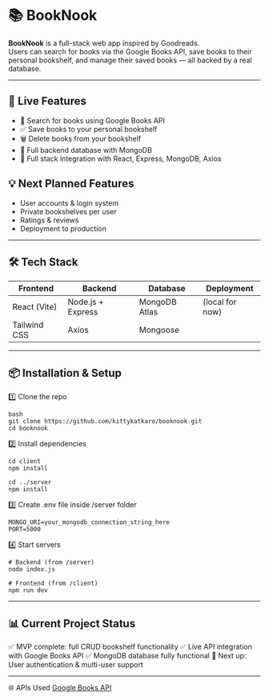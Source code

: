 # 📚 BookNook

**BookNook** is a full-stack web app inspired by Goodreads.  
Users can search for books via the Google Books API, save books to their personal bookshelf, and manage their saved books — all backed by a real database.

---

## 🚀 Live Features

- 🔎 Search for books using Google Books API
- ✅ Save books to your personal bookshelf
- 🗑 Delete books from your bookshelf
- 💾 Full backend database with MongoDB
- 🔗 Full stack integration with React, Express, MongoDB, Axios

## 💡 Next Planned Features
- User accounts & login system
- Private bookshelves per user
- Ratings & reviews
- Deployment to production
  
---

## 🛠 Tech Stack

| Frontend | Backend | Database | Deployment |
|----------|---------|----------|-------------|
| React (Vite) | Node.js + Express | MongoDB Atlas | (local for now) |
| Tailwind CSS | Axios | Mongoose |  |

---

## 📦 Installation & Setup

1️⃣ Clone the repo

```
bash
git clone https://github.com/kittykatkaro/booknook.git
cd booknook
```

2️⃣ Install dependencies

```
cd client
npm install

cd ../server
npm install
```

3️⃣ Create .env file inside /server folder
```
MONGO_URI=your_mongodb_connection_string_here
PORT=5000
```

4️⃣ Start servers

```
# Backend (from /server)
node index.js

# Frontend (from /client)
npm run dev
```

--- 

## 📊 Current Project Status
✅ MVP complete: full CRUD bookshelf functionality
✅ Live API integration with Google Books API
✅ MongoDB database fully functional
🚧 Next up: User authentication & multi-user support

---

🌐 APIs Used
[Google Books API](https://developers.google.com/books/docs/v1/using?hl=de)
